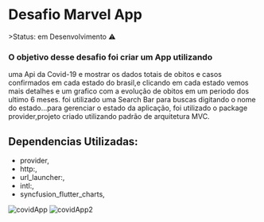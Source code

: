 <h1>Desafio Marvel App</h1>
 >Status: em Desenvolvimento ⚠️

### O objetivo desse desafio foi criar um App utilizando
uma Api da Covid-19 e mostrar os dados totais de obitos e casos confirmados em cada estado do brasil,e clicando em cada estado vemos mais detalhes e um grafico com a evolução de obitos em um periodo dos ultimo 6 meses.
foi utilizado uma Search Bar para buscas digitando o nome do estado...para gerenciar o estado da aplicação, foi utilizado o package provider,projeto criado utilizando padrão de arquitetura MVC.

## Dependencias Utilizadas:
+ provider,
+ http:,
+ url_launcher:,
+ intl:,
+ syncfusion_flutter_charts,


![covidApp](https://user-images.githubusercontent.com/98062365/190868571-8d50be9c-fe92-4427-ba28-24fbb5713c84.gif)
![covidApp2](https://user-images.githubusercontent.com/98062365/190868573-4c82fac4-73b4-47aa-82aa-db40faf4c908.gif)
